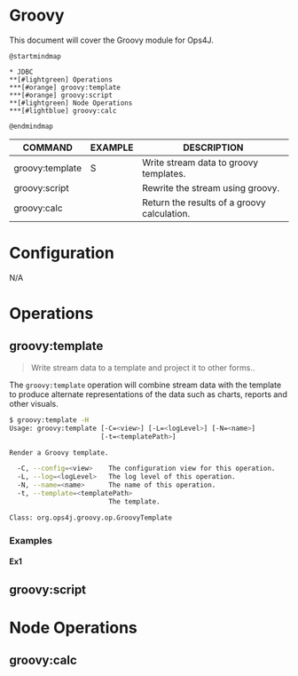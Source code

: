 # Groovy

This document will cover the Groovy module for Ops4J.

```plantuml
@startmindmap

* JDBC
**[#lightgreen] Operations
***[#orange] groovy:template
***[#orange] groovy:script
**[#lightgreen] Node Operations
***[#lightblue] groovy:calc

@endmindmap
```

| COMMAND         | EXAMPLE | DESCRIPTION                                 |
| --------------- | ------- | ------------------------------------------- |
| groovy:template | S       | Write stream data to groovy templates.      |
| groovy:script   |         | Rewrite the stream using groovy.            |
| groovy:calc     |         | Return the results of a groovy calculation. |

# Configuration

N/A

# Operations

## groovy:template

> Write stream data to a template and project it to other forms..

The `groovy:template` operation will combine stream data with the template to produce alternate representations of the data such as charts, reports and other visuals.

```bash
$ groovy:template -H
Usage: groovy:template [-C=<view>] [-L=<logLevel>] [-N=<name>]
                       [-t=<templatePath>]

Render a Groovy template.

  -C, --config=<view>    The configuration view for this operation.
  -L, --log=<logLevel>   The log level of this operation.
  -N, --name=<name>      The name of this operation.
  -t, --template=<templatePath>
                         The template.

Class: org.ops4j.groovy.op.GroovyTemplate
```

### Examples

#### Ex1

## groovy:script

# Node Operations

## groovy:calc
